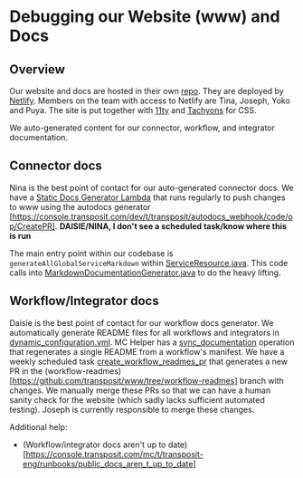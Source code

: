 # Debugging our Website (www) and Docs

## Overview

Our website and docs are hosted in their own [repo](https://app.netlify.com/sites/transposit/overview). They are deployed by [Netlify](https://app.netlify.com/sites/transposit/overview). Members on the team with access to Netlify are Tina, Joseph, Yoko and Puya. The site is put together with [11ty](https://www.11ty.dev/) and [Tachyons](https://tachyons.io/) for CSS.

We auto-generated content for our connector, workflow, and integrator documentation.

## Connector docs

Nina is the best point of contact for our auto-generated connector docs. We have a [Static Docs Generator Lambda](https://github.com/transposit/staticDocsGenerator) that runs regularly to push changes to www using the autodocs generator [https://console.transposit.com/dev/t/transposit/autodocs_webhook/code/op/CreatePR]. **DAISIE/NINA, I don't see a scheduled task/know where this is run**

The main entry point within our codebase is `generateAllGlobalServiceMarkdown` within [ServiceResource.java](https://github.com/transposit/transposit/blob/master/java/server/web/src/main/java/web/api/v1/ServiceResource.java). This code calls into [MarkdownDocumentationGenerator.java](https://github.com/transposit/transposit/blob/master/java/server/web/src/main/java/web/MarkdownDocumentationGenerator.java) to do the heavy lifting.

## Workflow/Integrator docs

Daisie is the best point of contact for our workflow docs generator. We automatically generate README files for all workflows and integrators in [dynamic_configuration.yml](https://github.com/transposit/transposit/blob/master/java/server/common/src/main/resources/dynamic_configuration.yml). MC Helper has a [sync_documentation](https://console.demo.transposit.com/dev/t/transposit/mc_helper/code/op/sync_documentation) operation that regenerates a single README from a workflow's manifest. We have a weekly scheduled task [create_workflow_readmes_pr](https://console.demo.transposit.com/dev/t/transposit/mc_helper/code/op/create_workflow_readmes_pr) that generates a new PR in the (workflow-readmes)[https://github.com/transposit/www/tree/workflow-readmes] branch with changes. We manually merge these PRs so that we can have a human sanity check for the website (which sadly lacks sufficient automated testing). Joseph is currently responsible to merge these changes.

Additional help:
* (Workflow/integrator docs aren't up to date)[https://console.transposit.com/mc/t/transposit-eng/runbooks/public_docs_aren_t_up_to_date]
